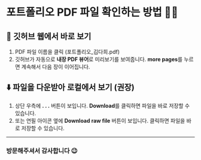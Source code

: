 # 포트폴리오 PDF 파일 확인하는 방법 📄✨


## 🔎 깃허브 웹에서 바로 보기

1. PDF 파일 이름을 클릭 (포트폴리오_김다희.pdf)
2. 깃허브가 자동으로 **내장 PDF 뷰어**로 미리보기를 보여줍니다. **more pages**를 누르면 계속해서 다음 장이 이어집니다.

## ⬇️ 파일을 다운받아 로컬에서 보기 (권장)
1. 상단 우측에 **. . .** 버튼이 보입니다. **Download**를 클릭하면 파일을 바로 저장할 수 있습니다.
2. 또는 연필 아이콘 옆에 **Download raw file** 버튼이 보입니다. 클릭하면 파일을 바로 저장할 수 있습니다.

---

### 방문해주셔서 감사합니다 😉
